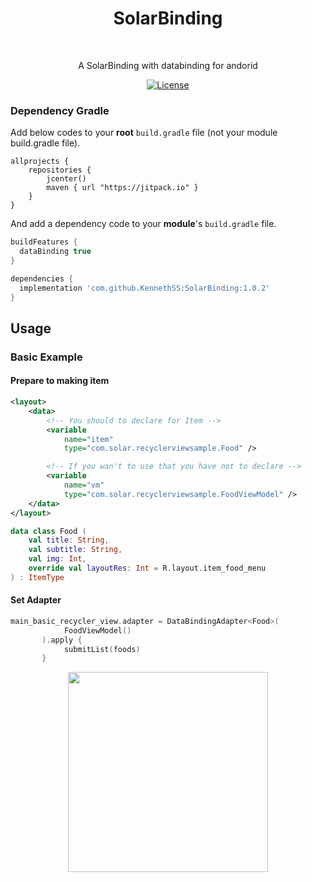 <h1 align="center">SolarBinding</h1></br>

<p align="center">
A SolarBinding with databinding for andorid
</p>

<p align="center">
  <a href="https://opensource.org/licenses/Apache-2.0"><img alt="License" src="https://img.shields.io/badge/License-Apache%202.0-blue.svg"/></a>
</p>

### Dependency Gradle 
Add below codes to your **root** `build.gradle` file (not your module build.gradle file).
```
allprojects {
    repositories {
        jcenter()
        maven { url "https://jitpack.io" }
    }
}
```

And add a dependency code to your **module**'s `build.gradle` file.
```gradle
buildFeatures {
  dataBinding true
}
```

```gradle
dependencies {
  implementation 'com.github.KennethSS:SolarBinding:1.0.2'
}
```


## Usage
### Basic Example

#### Prepare to making item
```xml
<layout>    
    <data>
        <!-- You should to declare for Item -->
        <variable
            name="item"
            type="com.solar.recyclerviewsample.Food" />

        <!-- If you wan't to use that you have not to declare -->
        <variable
            name="vm"
            type="com.solar.recyclerviewsample.FoodViewModel" />
    </data>
</layout>
```

```kotlin
data class Food (
    val title: String,
    val subtitle: String,
    val img: Int,
    override val layoutRes: Int = R.layout.item_food_menu
) : ItemType
```

#### Set Adapter
```kotlin
main_basic_recycler_view.adapter = DataBindingAdapter<Food>(
            FoodViewModel()
       ).apply {
            submitList(foods)
       }
```

<p align="center">
  <img width="320" src="https://user-images.githubusercontent.com/39362939/95305625-32dd3400-08c1-11eb-88b3-92be623a5aca.gif">
</p>
